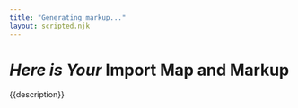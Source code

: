 ```yaml
---
title: "Generating markup..."
layout: scripted.njk
---
```



<div class="Result">

<h1 id="site-title" class="Result-heading"><em>Here is Your</em> <span class="Result-main">Import Map and Markup</span></h1>

<p class="Result-description">{{description}}</p>

</div>